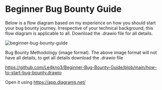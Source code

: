 # Beginner Bug Bounty Guide

Below is a flow diagram based on my experience on how you should start your bug bounty journey. Irrespective of your technical background, this flow diagram is applicable to all. Download the .drawio file for all details.

![beginner-bug-bounty-guide](https://user-images.githubusercontent.com/17622439/149648040-d4ea347d-ae36-4617-b881-c94d5e5f0a88.png)

Bug Bounty Methodology (image format). The above image format will not have all details, to get all details download the .drawio file

https://github.com/Le4kno3/Beginner-Bug-Bounty-Guide/blob/main/how-to-start-bug-bounty.drawio

Open it using https://app.diagrams.net/
